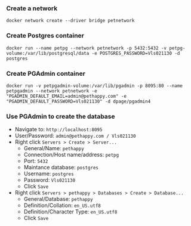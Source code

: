### Create a network
`
docker network create --driver bridge petnetwork
`

### Create Postgres container
`
docker run --name petpg --network petnetwork -p 5432:5432 -v petpg-volume:/var/lib/postgresql/data -e POSTGRES_PASSWORD=Vls021130 -d postgres
`

### Create PGAdmin container
`
docker run -v petpgadmin-volume:/var/lib/pgadmin -p 8095:80 --name petpgadmin --network petnetwork -e "PGADMIN_DEFAULT_EMAIL=admin@pethappy.com" -e "PGADMIN_DEFAULT_PASSWORD=Vls021130" -d dpage/pgadmin4
`

### Use PGAdmin to create the database
- Navigate to: `http://localhost:8095`
- User/Password: `admin@pethappy.com / Vls021130`
- Right click `Servers > Create > Server...`
  - General/Name: `pethappy`
  - Connection/Host name/address: `petpg`
  - Port: `5432`
  - Maintance database: `postgres`
  - Username: `postgres`
  - Password: `Vls021130`
  - Click `Save`
- Right click `Servers > pethappy > Databases > Create > Database...`
  - General/Database: `pethappy`
  - Definition/Collation: `en_US.utf8`
  - Definition/Character Type: `en_US.utf8`
  - Click `Save`